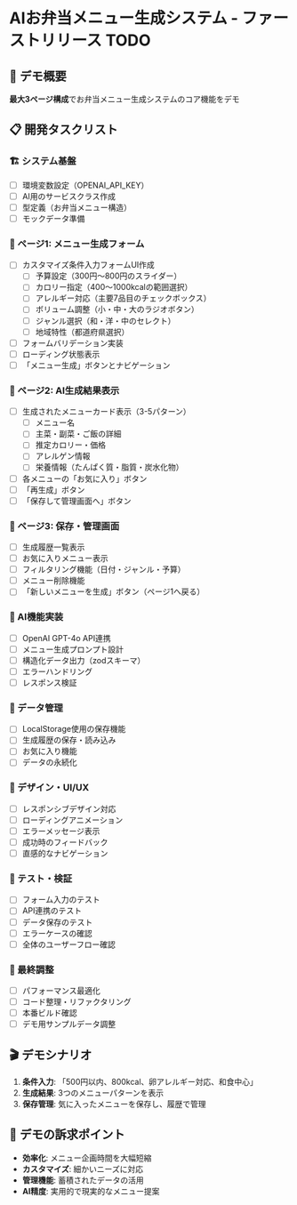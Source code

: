 # AIお弁当メニュー生成システム - ファーストリリース TODO

## 🎯 デモ概要
**最大3ページ構成**でお弁当メニュー生成システムのコア機能をデモ

## 📋 開発タスクリスト

### 🏗️ システム基盤
- [ ] 環境変数設定（OPENAI_API_KEY）
- [ ] AI用のサービスクラス作成
- [ ] 型定義（お弁当メニュー構造）
- [ ] モックデータ準備

### 📱 ページ1: メニュー生成フォーム
- [ ] カスタマイズ条件入力フォームUI作成
  - [ ] 予算設定（300円〜800円のスライダー）
  - [ ] カロリー指定（400〜1000kcalの範囲選択）
  - [ ] アレルギー対応（主要7品目のチェックボックス）
  - [ ] ボリューム調整（小・中・大のラジオボタン）
  - [ ] ジャンル選択（和・洋・中のセレクト）
  - [ ] 地域特性（都道府県選択）
- [ ] フォームバリデーション実装
- [ ] ローディング状態表示
- [ ] 「メニュー生成」ボタンとナビゲーション

### 📱 ページ2: AI生成結果表示
- [ ] 生成されたメニューカード表示（3-5パターン）
  - [ ] メニュー名
  - [ ] 主菜・副菜・ご飯の詳細
  - [ ] 推定カロリー・価格
  - [ ] アレルゲン情報
  - [ ] 栄養情報（たんぱく質・脂質・炭水化物）
- [ ] 各メニューの「お気に入り」ボタン
- [ ] 「再生成」ボタン
- [ ] 「保存して管理画面へ」ボタン

### 📱 ページ3: 保存・管理画面
- [ ] 生成履歴一覧表示
- [ ] お気に入りメニュー表示
- [ ] フィルタリング機能（日付・ジャンル・予算）
- [ ] メニュー削除機能
- [ ] 「新しいメニューを生成」ボタン（ページ1へ戻る）

### 🤖 AI機能実装
- [ ] OpenAI GPT-4o API連携
- [ ] メニュー生成プロンプト設計
- [ ] 構造化データ出力（zodスキーマ）
- [ ] エラーハンドリング
- [ ] レスポンス検証

### 💾 データ管理
- [ ] LocalStorage使用の保存機能
- [ ] 生成履歴の保存・読み込み
- [ ] お気に入り機能
- [ ] データの永続化

### 🎨 デザイン・UI/UX
- [ ] レスポンシブデザイン対応
- [ ] ローディングアニメーション
- [ ] エラーメッセージ表示
- [ ] 成功時のフィードバック
- [ ] 直感的なナビゲーション

### 🧪 テスト・検証
- [ ] フォーム入力のテスト
- [ ] API連携のテスト
- [ ] データ保存のテスト
- [ ] エラーケースの確認
- [ ] 全体のユーザーフロー確認

### 🚀 最終調整
- [ ] パフォーマンス最適化
- [ ] コード整理・リファクタリング
- [ ] 本番ビルド確認
- [ ] デモ用サンプルデータ調整

## 🎬 デモシナリオ
1. **条件入力**: 「500円以内、800kcal、卵アレルギー対応、和食中心」
2. **生成結果**: 3つのメニューパターンを表示
3. **保存管理**: 気に入ったメニューを保存し、履歴で管理

## 🎯 デモの訴求ポイント
- **効率化**: メニュー企画時間を大幅短縮
- **カスタマイズ**: 細かいニーズに対応
- **管理機能**: 蓄積されたデータの活用
- **AI精度**: 実用的で現実的なメニュー提案
